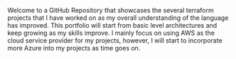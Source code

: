 Welcome to a GitHub Repository that showcases the several terraform projects that I have worked on as my overall understanding of the language
has improved. This portfolio will start from basic level architectures and keep growing as my skills improve. I mainly focus on using AWS as the 
cloud service provider for my projects, however, I will start to incorporate more Azure into my projects as time goes on. 
